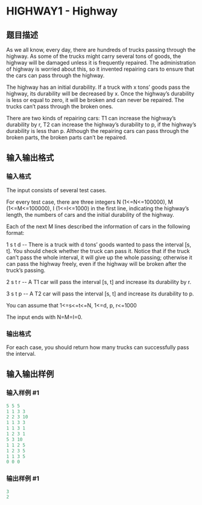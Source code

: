 # HIGHWAY1 - Highway

## 题目描述

As we all know, every day, there are hundreds of trucks passing through the highway. As some of the trucks might carry several tons of goods, the highway will be damaged unless it is frequently repaired. The administration of highway is worried about this, so it invented repairing cars to ensure that the cars can pass through the highway.

The highway has an initial durability. If a truck with x tons’ goods pass the highway, its durability will be decreased by x. Once the highway’s durability is less or equal to zero, it will be broken and can never be repaired. The trucks can’t pass through the broken ones.

There are two kinds of repairing cars: T1 can increase the highway’s durability by r, T2 can increase the highway’s durability to p, if the highway’s durability is less than p. Although the repairing cars can pass through the broken parts, the broken parts can’t be repaired.

## 输入输出格式

### 输入格式

The input consists of several test cases.

For every test case, there are three integers N (1<=N<=100000), M (1<=M<=100000), I (1<=I<=1000) in the first line, indicating the highway’s length, the numbers of cars and the initial durability of the highway.

Each of the next M lines described the information of cars in the following format:

1 s t d -- There is a truck with d tons’ goods wanted to pass the interval \[s, t\]. You should check whether the truck can pass it. Notice that if the truck can't pass the whole interval, it will give up the whole passing; otherwise it can pass the highway freely, even if the highway will be broken after the truck’s passing.

2 s t r -- A T1 car will pass the interval \[s, t\] and increase its durability by r.

3 s t p -- A T2 car will pass the interval \[s, t\] and increase its durability to p.

You can assume that 1<=s<=t<=N, 1<=d, p, r<=1000

The input ends with N=M=I=0.

### 输出格式

For each case, you should return how many trucks can successfully pass the interval.

## 输入输出样例

### 输入样例 #1

```cpp
5 5 5
1 1 3 3
2 2 3 10
1 1 3 3
1 1 3 1
1 2 3 1
5 3 10
1 1 2 5
1 2 3 5
1 1 3 5
0 0 0
```


### 输出样例 #1

```cpp
3
2
```



